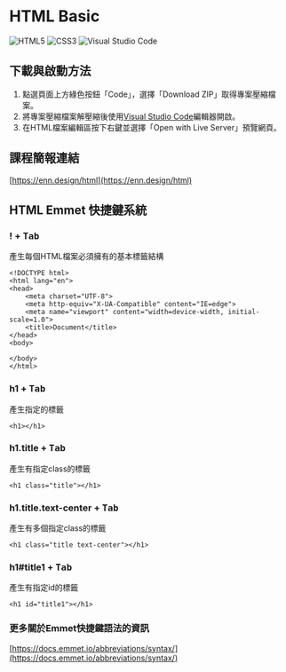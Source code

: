 # HTML Basic

![HTML5](https://img.shields.io/badge/html5-%23E34F26.svg?style=for-the-badge&logo=html5&logoColor=white) ![CSS3](https://img.shields.io/badge/css3-%231572B6.svg?style=for-the-badge&logo=css3&logoColor=white) ![Visual Studio Code](https://img.shields.io/badge/Visual%20Studio%20Code-0078d7.svg?style=for-the-badge&logo=visual-studio-code&logoColor=white)

## 下載與啟動方法

1. 點選頁面上方綠色按鈕「Code」，選擇「Download ZIP」取得專案壓縮檔案。
2. 將專案壓縮檔案解壓縮後使用[Visual Studio Code](https://code.visualstudio.com/)編輯器開啟。
3. 在HTML檔案編輯區按下右鍵並選擇「Open with Live Server」預覽網頁。

## 課程簡報連結

[https://enn.design/html](https://enn.design/html)

## HTML Emmet 快捷鍵系統

### ! + <kbd>Tab</kbd>

產生每個HTML檔案必須擁有的基本標籤結構

```htmlmixed=
<!DOCTYPE html>
<html lang="en">
<head>
    <meta charset="UTF-8">
    <meta http-equiv="X-UA-Compatible" content="IE=edge">
    <meta name="viewport" content="width=device-width, initial-scale=1.0">
    <title>Document</title>
</head>
<body>
    
</body>
</html>
```

### h1 + <kbd>Tab</kbd>

產生指定的標籤

```htmlmixed=
<h1></h1>
```

### h1.title + <kbd>Tab</kbd>

產生有指定class的標籤

```htmlmixed=
<h1 class="title"></h1>
```

### h1.title.text-center + <kbd>Tab</kbd>

產生有多個指定class的標籤

```htmlmixed=
<h1 class="title text-center"></h1>
```

### h1#title1 + <kbd>Tab</kbd>

產生有指定id的標籤

```htmlmixed=
<h1 id="title1"></h1>
```

### 更多關於Emmet快捷鍵語法的資訊

[https://docs.emmet.io/abbreviations/syntax/](https://docs.emmet.io/abbreviations/syntax/)